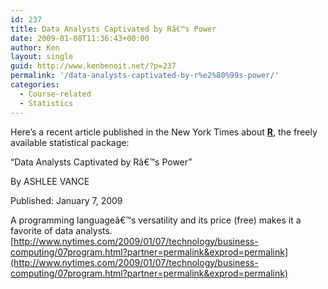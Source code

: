 ```yaml
---
id: 237
title: Data Analysts Captivated by Râ€™s Power
date: 2009-01-08T11:36:43+00:00
author: Ken
layout: single
guid: http://www.kenbenoit.net/?p=237
permalink: '/data-analysts-captivated-by-r%e2%80%99s-power/'
categories:
  - Course-related
  - Statistics
---
```

Here&#8217;s a recent article published in the New York Times about [**R**](http://www.r-project.org), the freely available statistical package:


  &#8220;Data Analysts Captivated by Râ€™s Power&#8221;



  By ASHLEE VANCE



  Published: January 7, 2009



  A programming languageâ€™s versatility and its price (free) makes it a favorite of data analysts.
 [http://www.nytimes.com/2009/01/07/technology/business-computing/07program.html?partner=permalink&exprod=permalink](http://www.nytimes.com/2009/01/07/technology/business-computing/07program.html?partner=permalink&exprod=permalink)

